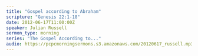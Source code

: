 ```yaml
---
title: "Gospel according to Abraham"
scripture: "Genesis 22:1-18"
date: 2012-06-17T11:00:00Z
speaker: Julian Russell
sermon_type: morning
series: "The Gospel According to..."
audio: https://pcpcmorningsermons.s3.amazonaws.com/20120617_russell.mp3 
---
```



